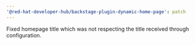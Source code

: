 ```yaml
---
'@red-hat-developer-hub/backstage-plugin-dynamic-home-page': patch
---
```


Fixed homepage title which was not respecting the title received through configuration.
